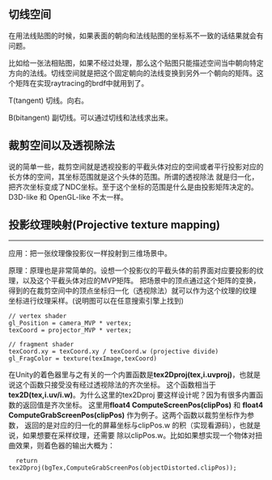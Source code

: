 ## 切线空间
在用法线贴图的时候，如果表面的朝向和法线贴图的坐标系不一致的话结果就会有问题。

比如给一张法相贴图，如果不经过处理，那么这个贴图只能描述空间当中朝向特定方向的法线。切线空间就是把这个固定朝向的法线变换到另外一个朝向的矩阵。这个矩阵在实现raytracing的brdf中就用到了。

T(tangent)  切线。向右。

B(bitangent)  副切线。可以通过切线和法线求出来。

## 裁剪空间以及透视除法

说的简单一些，裁剪空间就是透视投影的平截头体对应的空间或者平行投影对应的长方体的空间，其坐标范围就是这个头体的范围。所谓的透视除法
就是归一化，把齐次坐标变成了NDC坐标。至于这个坐标的范围是什么是由投影矩阵决定的。D3D-like 和 OpenGL-like 不太一样。

## 投影纹理映射(Projective texture mapping)
---


应用：把一张纹理像投影仪一样投射到三维场景中。

原理：原理也是非常简单的。设想一个投影仪的平截头体的前界面对应要投影的纹理，以及这个平截头体对应的MVP矩阵。
把场景中的顶点通过这个矩阵的变换，得到的在裁剪空间中的顶点坐标归一化（透视除法）就可以作为这个纹理的纹理
坐标进行纹理采样。(说明图可以在任意搜索引擎上找到)

```
// vertex shader
gl_Position = camera_MVP * vertex;
texCoord = projector_MVP * vertex;

```
```
// fragment shader
texCoord.xy = texCoord.xy / texCoord.w (projective divide)
gl_FragColor = texture(texImage,texCoord)
```

在Unity的着色器里与之有关的一个内置函数是**tex2Dproj(tex,i.uvproj)**，也就是说这个函数只接受没有经过透视除法的齐次坐标。
这个函数相当于**tex2D(tex,i.uv/i.w)**。为什么这里的tex2Dproj 要这样设计呢？因为有很多内置函数的返回值是齐次坐标。
这里用**float4 ComputeScreenPos(clipPos)** 和 **float4 ComputeGrabScreenPos(clipPos)** 作为例子。这两个函数以裁剪坐标作为参数，
返回的是对应的归一化的屏幕坐标与clipPos.w 的积（实现看源码），也就是说，如果想要在采样纹理，还需要
除以clipPos.w。比如如果想实现一个物体对扭曲效果，则着色器的输出大概为：

```
  return tex2Dproj(bgTex,ComputeGrabScreenPos(objectDistorted.clipPos));
```

